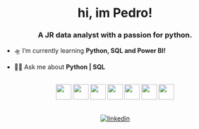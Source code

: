 <h1 align="center">hi, im Pedro!</h1>
<h3 align="center">A JR data analyst with a passion for python.</h3>
<!-- <p align="center">
  <img src="https://encrypted-tbn0.gstatic.com/images?q=tbn:ANd9GcQNdOc5DVWZs0X8UovEpTmdvIIBnG89pb03qw&usqp=CAU" alt="luffy">
</p> -->

- 🛸 I’m currently learning **Python, SQL and Power BI!**

- 🖖🏼 Ask me about **Python | SQL**


<br>

<div align=center>
<img src="https://cdn.jsdelivr.net/gh/devicons/devicon/icons/python/python-original.svg" height=35px width=35px/>
<img src="https://cdn.jsdelivr.net/gh/devicons/devicon@latest/icons/pandas/pandas-original-wordmark.svg" height=35px width=35px />
<img src="https://cdn.jsdelivr.net/gh/devicons/devicon@latest/icons/apachespark/apachespark-original.svg" height=35px width=35px />
<img src="https://cdn.jsdelivr.net/gh/devicons/devicon@latest/icons/microsoftsqlserver/microsoftsqlserver-plain-wordmark.svg" height=35px width=35px />
<img src="https://cdn.jsdelivr.net/gh/devicons/devicon@latest/icons/oracle/oracle-original.svg" height=35px width=35px />
<img src="https://cdn.jsdelivr.net/gh/devicons/devicon@latest/icons/mysql/mysql-plain-wordmark.svg" height=35px width=35px />  
<img src="https://cdn.jsdelivr.net/gh/devicons/devicon/icons/linux/linux-original.svg" height=35px width=35px/>
<br>
<br>
  
[![linkedin](https://img.shields.io/badge/LinkedIn-0077B5?style=for-the-badge&logo=linkedin&logoColor=white)](https://www.linkedin.com/in/pedro-salzani-674703232/)
          
</div>
        
          

                    
